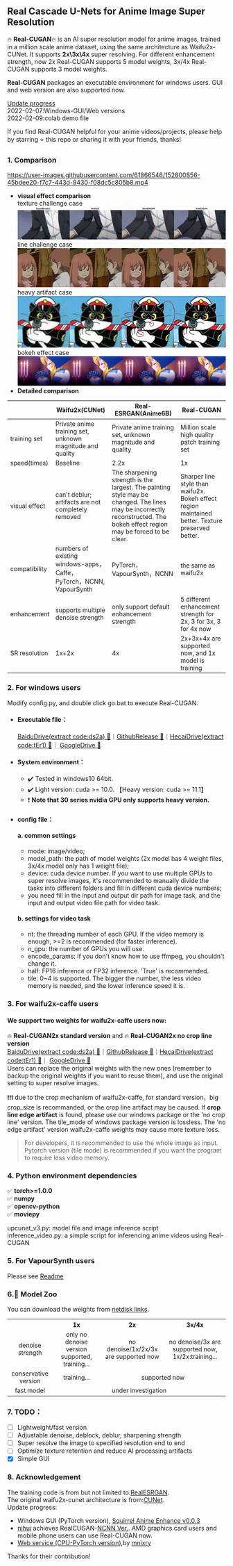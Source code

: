 Real Cascade U-Nets for Anime Image Super Resolution
-------------------------------------------

:fire: **Real-CUGAN**:fire: is an AI super resolution model for anime images, trained in a million scale anime dataset, using the same architecture as Waifu2x-CUNet. It supports **2x\3x\4x** super resolving. For different enhancement strength, now 2x Real-CUGAN supports 5 model weights, 3x/4x Real-CUGAN supports 3 model weights.

**Real-CUGAN** packages an executable environment for windows users. GUI and web version are also supported now.<br>

[Update progress](https://github.com/bilibili/ailab/tree/main/Real-CUGAN/README_EN.md#Acknowledgement)<br>
2022-02-07:Windows-GUI/Web versions<br>
2022-02-09:colab demo file<br>

If you find Real-CUGAN helpful for your anime videos/projects, please help by starring :star: this repo or sharing it with your friends, thanks! <br>

### 1. Comparison


https://user-images.githubusercontent.com/61866546/152800856-45bdee20-f7c7-443d-9430-f08dc5c805b8.mp4


- **visual effect comparison**
  <br>
  texture challenge case
  ![compare1](demos/title-compare1.png)
  line challenge case
  ![compare2](demos/compare2.png)
  heavy artifact case
  ![compare3](demos/compare3.png)
  bokeh effect case
  ![compare4](demos/compare4.png)
- **Detailed comparison**

|                | Waifu2x(CUNet)                                               | Real-ESRGAN(Anime6B)                                         | Real-CUGAN                                                   |
| -------------- | ------------------------------------------------------------ | ------------------------------------------------------------ | ------------------------------------------------------------ |
| training set         | Private anime training set, unknown magnitude and quality                             | Private anime training set, unknown magnitude and quality                             | Million scale high quality patch training set                                |
| speed(times)    | Baseline                                                     | 2.2x                                                         | 1x                                                           |
| visual effect | can't deblur; artifacts are not completely removed                               | The sharpening strength is the largest. The painting style may be changed. The lines may be incorrectly reconstructed. The bokeh effect region may be forced to be clear.                  | Sharper line style than waifu2x. Bokeh effect region maintained better. Texture preserved better.
| compatibility         | numbers of existing windows-apps，<br />Caffe，PyTorch，NCNN, VapourSynth | PyTorch，VapourSynth，NCNN                       | the same as waifu2x             |
| enhancement        | supports multiple denoise strength                                           |                only support default enhancement strength                            | 5 different enhancement strength for 2x, 3 for 3x, 3 for 4x now |
| SR resolution           | 1x+2x                                               | 4x                                                    | 2x+3x+4x are supported now, and 1x model is training             |

### 2. For windows users
Modify config.py, and double click go.bat to execute Real-CUGAN.
- #### Executable file：
    [BaiduDrive(extract code:ds2a) :link:](https://pan.baidu.com/s/10NbgnusDucllKiE0sgBWvQ)｜[GithubRelease :link:](https://github.com/bilibili/ailab/releases/tag/Real-CUGAN)｜[HecaiDrive(extract code:tEr1) :link:](https://caiyun.139.com/m/i?014MdMCVO9grI)｜ [GoogleDrive :link:](https://drive.google.com/drive/folders/1UFgpV14uEAcgYvVw0fJuajzy1k7JIz6H)
- #### System environment：
    - :heavy_check_mark: Tested in windows10 64bit.
    - :heavy_check_mark: Light version: cuda >= 10.0. 【Heavy version: cuda >= 11.1】
    - :heavy_exclamation_mark: **Note that 30 series nvidia GPU only supports heavy version.**

- #### config file：
  #### a. common settings
    - mode: image/video;
    - model_path: the path of model weights (2x model has 4 weight files, 3x/4x model only has 1 weight file);
    - device: cuda device number. If you want to use multiple GPUs to super resolve images, it's recommended to manually divide the tasks into different folders and fill in different cuda device numbers;
    - you need fill in the input and output dir path for image task, and the input and output video file path for video task.

  #### b. settings for video task
    - nt: the threading number of each GPU. If the video memory is enough, >=2 is recommended (for faster inference).
    - n_gpu: the number of GPUs you will use.
    - encode_params: if you don't know how to use ffmpeg, you shouldn't change it.
    - half: FP16 inference or FP32 inference. 'True' is recommended.
    - tile: 0~4 is supported. The bigger the number, the less video memory is needed, and the lower inference speed it is.

### 3. For waifu2x-caffe users

#### We support two weights for waifu2x-caffe users now:
:fire: **Real-CUGAN2x standard version** and :fire: **Real-CUGAN2x no crop line version**
<br>
    [BaiduDrive(extract code:ds2a) :link:](https://pan.baidu.com/s/10NbgnusDucllKiE0sgBWvQ)｜[GithubRelease :link:](https://github.com/bilibili/ailab/releases/tag/Real-CUGAN)｜[HecaiDrive(extract code:tEr1) :link:](https://caiyun.139.com/m/i?014MdMCVO9grI)｜ [GoogleDrive :link:](https://drive.google.com/drive/folders/1UFgpV14uEAcgYvVw0fJuajzy1k7JIz6H)
    <br>
    Users can replace the original weights with the new ones (remember to backup the original weights if you want to reuse them), and use the original setting to super resolve images.<br>

:heavy_exclamation_mark::heavy_exclamation_mark::heavy_exclamation_mark: due to the crop mechanism of waifu2x-caffe, for standard version，big crop_size is recommanded, or the crop line artifact may be caused. If **crop line edge artifact** is found, please use our windows package or the 'no crop line' version. The tile_mode of windows package version is lossless. The 'no edge artifact' version waifu2x-caffe weights may cause more texture loss.

>For developers, it is recommended to use the whole image as input. Pytorch version (tile mode) is recommended if you want the program to require less video memory.


### 4. Python environment dependencies
:white_check_mark:  **torch>=1.0.0**      <br>
:white_check_mark:  **numpy**             <br>
:white_check_mark:  **opencv-python**     <br>
:white_check_mark:  **moviepy**           <br>

upcunet_v3.py: model file and image inference script <br>
inference_video.py: a simple script for inferencing anime videos using Real-CUGAN

### 5. For VapourSynth users

Please see [Readme](VapourSynth/README_EN.md)

### 6.:european_castle: Model Zoo

You can download the weights from [netdisk links](README_EN.md#2-for-windows-users).

<table>
	<tr>
	    <th align="center"></th>
        <th align="center">1x</th>
	    <th align="center">2x</th>
	    <th align="center">3x/4x</th>  
	</tr >
	<tr>
	    <td align="center" >denoise strength</td>
	    <td align="center">only no denoise version supported, training...</td>
	    <td align="center">no denoise/1x/2x/3x are supported now</td>
        <td align="center">no denoise/3x are supported now, 1x/2x:training...</td>
	</tr>
	<tr>
	    <td  align="center">conservative version</td>
	    <td  align="center">training...</td>
	    <td  colspan="2" align="center">supported now</td>
	</tr>
	<tr>
        <td  align="center">fast model</td>
	    <td  colspan="3" align="center">under investigation</td>
	</tr>
</table>


### 7. TODO：
- [ ]  Lightweight/fast version
- [ ]  Adjustable denoise, deblock, deblur, sharpening strength
- [ ]  Super resolve the image to specified resolution end to end
- [ ]  Optimize texture retention and reduce AI processing artifacts
- [x]  Simple GUI

### 8. Acknowledgement
The training code is from but not limited to:[RealESRGAN](https://github.com/xinntao/Real-ESRGAN/blob/master/Training.md).<br>
The original waifu2x-cunet architecture is from:[CUNet](https://github.com/nagadomi/nunif/blob/master/nunif/models/waifu2x/cunet.py).<br>
Update progress:
- Windows GUI (PyTorch version), [Squirrel Anime Enhance v0.0.3](https://github.com/Justin62628/Squirrel-RIFE/releases/tag/v0.0.3)<br>
- [nihui](https://github.com/nihui) achieves RealCUGAN-[NCNN Ver.](https://github.com/nihui/realcugan-ncnn-vulkan). AMD graphics card users and mobile phone users can use Real-CUGAN now.<br>
- [Web service (CPU-PyTorch version)](https://huggingface.co/spaces/mayhug/Real-CUGAN),by [mnixry](https://github.com/mnixry)

Thanks for their contribution!
